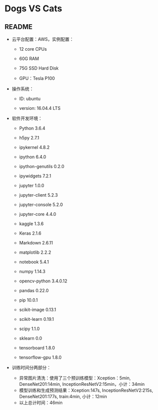 # Dogs VS Cats

## README

* 云平台配置：AWS，实例配置：

  - 12 core CPUs

  - 60G RAM

  - 75G SSD Hard Disk

  - GPU：Tesla P100

    

* 操作系统：

  - ID: ubuntu

  - version: 16.04.4 LTS

    

* 软件开发环境：

  - Python 3.6.4 

  - h5py 2.7.1 

  - ipykernel 4.8.2 

  - ipython 6.4.0 

  - ipython-genutils 0.2.0 

  - ipywidgets 7.2.1 

  - jupyter 1.0.0 

  - jupyter-client 5.2.3 

  - jupyter-console 5.2.0 

  - jupyter-core 4.4.0 

  - kaggle 1.3.6 

  - Keras 2.1.6 

  - Markdown 2.6.11 

  - matplotlib 2.2.2 

  - notebook 5.4.1 

  - numpy 1.14.3 

  - opencv-python 3.4.0.12 

  - pandas 0.22.0 

  - pip 10.0.1 

  - scikit-image 0.13.1 

  - scikit-learn 0.19.1 

  - scipy 1.1.0 

  - sklearn 0.0 

  - tensorboard 1.8.0 

  - tensorflow-gpu 1.8.0
* 训练时间分两部分：
  - 异常图片清洗：使用了三个预训练模型：Xception：5min, DenseNet201:14min, InceptionResNetV2:15min，小计：34min
  - 模型训练和生成预测结果：Xception:147s, InceptionResNetV2:215s, DenseNet201:177s, train:4min, 小计：12min
  - 以上总计时间：46min
    
